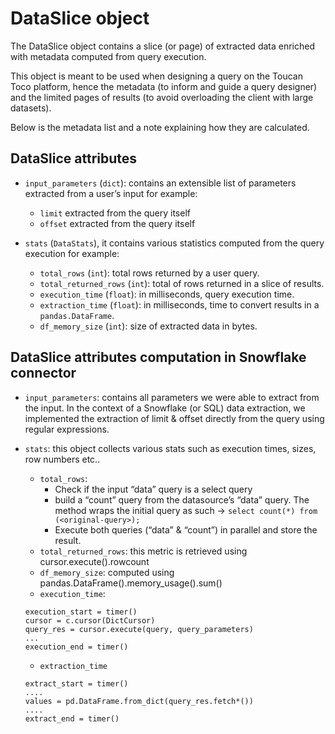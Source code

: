 # DataSlice object

The DataSlice object contains a slice (or page) of extracted data enriched with metadata computed from query execution.

This object is meant to be used when designing a query on the Toucan Toco platform, hence the metadata (to inform and guide a query designer) and the limited pages of results (to avoid overloading the client with large datasets).

Below is the metadata list and a note explaining how they are calculated.

## DataSlice attributes

* `input_parameters` (`dict`): contains an extensible list of parameters extracted from a user’s input for example:
    
    * `limit` extracted from the query itself
    * `offset` extracted from the query itself

* `stats` (`DataStats`), it contains various statistics computed from the query execution for example:

    * `total_rows` (`int`): total rows returned by a user query.
    * `total_returned_rows` (`int`): total of rows returned in a slice of results.
    * `execution_time` (`float`): in milliseconds, query execution time.
    * `extraction_time` (`float`): in milliseconds, time to convert results in a `pandas.DataFrame`.
    * `df_memory_size` (`int`): size of extracted data in bytes.

## DataSlice attributes computation in Snowflake connector

* `input_parameters`:
 contains all parameters we were able to extract from the input. In the context of a Snowflake (or SQL) data extraction, we implemented the extraction of limit & offset directly from the query using regular expressions.

* `stats`: this object collects various stats such as execution times, sizes, row numbers etc..

    * `total_rows`: 
        * Check if the input “data” query is a select query
        * build a “count” query from the datasource’s “data” query. The method wraps the initial query as such → `select count(*) from (<original-query>);` 
        * Execute both queries (“data” & “count”) in parallel and store the result.
    * `total_returned_rows`: this metric is retrieved using cursor.execute().rowcount
    * `df_memory_size`: computed using pandas.DataFrame().memory_usage().sum()
    * `execution_time`: 
    ```
    execution_start = timer()
    cursor = c.cursor(DictCursor)
    query_res = cursor.execute(query, query_parameters)
    ...
    execution_end = timer()
    ```

    * `extraction_time`

    ```
    extract_start = timer()
    ....
    values = pd.DataFrame.from_dict(query_res.fetch*())
    ....
    extract_end = timer()
    ```

